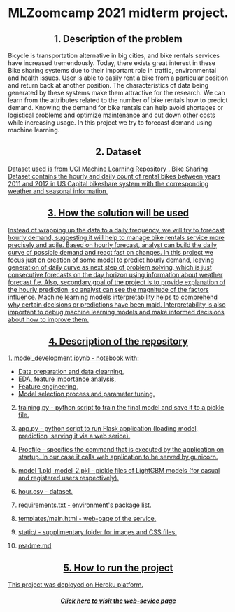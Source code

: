 <center><h1 align="center">MLZoomcamp 2021 midterm project.</h1></center>

<center><h2 align="center">1. Description of the problem</h2></center>
<p>Bicycle is transportation alternative in big cities, and bike rentals services have increased tremendously. Today, there exists great interest in these Bike sharing systems due to their important role in traffic, environmental and health issues. User is able to easily rent a bike from a particular position and return back at another position. The characteristics of data being generated by these systems make them attractive for the research. We can learn from the attributes related to the number of bike rentals how to predict demand. Knowing the demand for bike rentals can help avoid shortages or logistical problems and optimize maintenance and cut down other costs while increasing usage. In this project we try to forecast demand using machine learning. 

<center><h2 align="center">2. Dataset</h2></center>
<a href="https://archive.ics.uci.edu/ml/index.php/"> Dataset used is from UCI Machine Learning Repository . Bike Sharing Dataset contains the hourly and daily count of rental bikes between years 2011 and 2012 in US Capital bikeshare system with the corresponding weather and seasonal information.</p>

<center><h2 align="center">3. How the solution will be used</h2></center>
Instead of wrapping up the data to a daily frequency, we will try to forecast hourly demand, suggesting it will help to manage bike rentals service more precisely and agile. Based on hourly forecast, analyst can build the daily curve of possible demand and react fast on changes. In this project we focus just on creation of some model to predict hourly demand, leaving generation of daily curve as next step of problem solving, which is just consecutive forecasts on the day horizon using information about weather forecast f.e.
Also, secondary goal of the project is to provide explanation of the hourly prediction, so analyst can see the magnitude of the factors influence. Machine learning models interpretability helps to comprehend why certain decisions or predictions have been maid. Interpretability is also important to debug machine learning models and make informed decisions about how to improve them.

<center><h2 align="center">4. Description of the repository</h2></center>
1. model_development.ipynb  - notebook with:

* Data preparation and data clearning,
* EDA, feature importance analysis,
* Feature engineering,
* Model selection process and parameter tuning.
    
2. training.py - python script to train the final model and save it to a pickle file.

3. app.py - python script to run Flask application (loading model, prediction, serving it via a web serice).

4. Procfile - specifies the command that is executed by the application on startup. In our case it calls web application to be served by gunicorn.

5. model_1.pkl, model_2.pkl - pickle files of LightGBM models (for casual and registered users respectively).

6. hour.csv - dataset.

7. requirements.txt - environment's package list.

8. templates/main.html - web-page of the service.

9. static/ - supplimentary folder for images and CSS files.

10. readme.md

<center><h2 align="center">5. How to run the project</h2></center>
This project was deployed on Heroku platform.
<center><h5 align="center"><a href="https://bike-rentals-demand-prediction.herokuapp.com//">Click here to visit the web-sevice page</a></h6></center>




